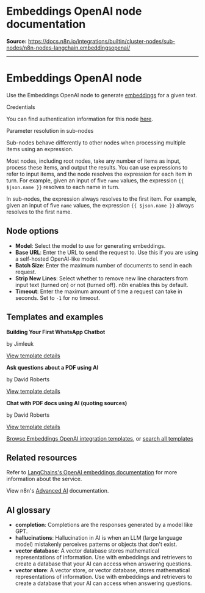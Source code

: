 # Embeddings OpenAI node documentation

**Source:** https://docs.n8n.io/integrations/builtin/cluster-nodes/sub-nodes/n8n-nodes-langchain.embeddingsopenai/

---

# Embeddings OpenAI node

Use the Embeddings OpenAI node to generate [embeddings](../../../../../glossary/#ai-embedding) for a given text.

Credentials

You can find authentication information for this node [here](../../../credentials/openai/).

Parameter resolution in sub-nodes

Sub-nodes behave differently to other nodes when processing multiple items using an expression.

Most nodes, including root nodes, take any number of items as input, process these items, and output the results. You can use expressions to refer to input items, and the node resolves the expression for each item in turn. For example, given an input of five `name` values, the expression `{{ $json.name }}` resolves to each name in turn.

In sub-nodes, the expression always resolves to the first item. For example, given an input of five `name` values, the expression `{{ $json.name }}` always resolves to the first name.

## Node options

- **Model**: Select the model to use for generating embeddings.
- **Base URL**: Enter the URL to send the request to. Use this if you are using a self-hosted OpenAI-like model.
- **Batch Size**: Enter the maximum number of documents to send in each request.
- **Strip New Lines**: Select whether to remove new line characters from input text (turned on) or not (turned off). n8n enables this by default.
- **Timeout**: Enter the maximum amount of time a request can take in seconds. Set to `-1` for no timeout.

## Templates and examples

**Building Your First WhatsApp Chatbot**

by Jimleuk

[View template details](https://n8n.io/workflows/2465-building-your-first-whatsapp-chatbot/)

**Ask questions about a PDF using AI**

by David Roberts

[View template details](https://n8n.io/workflows/1960-ask-questions-about-a-pdf-using-ai/)

**Chat with PDF docs using AI (quoting sources)**

by David Roberts

[View template details](https://n8n.io/workflows/2165-chat-with-pdf-docs-using-ai-quoting-sources/)

[Browse Embeddings OpenAI integration templates](https://n8n.io/integrations/embeddings-openai/), or [search all templates](https://n8n.io/workflows/)

## Related resources

Refer to [LangChains's OpenAI embeddings documentation](https://js.langchain.com/docs/integrations/text_embedding/openai/) for more information about the service.

View n8n's [Advanced AI](../../../../../advanced-ai/) documentation.

## AI glossary

- **completion**: Completions are the responses generated by a model like GPT.
- **hallucinations**: Hallucination in AI is when an LLM (large language model) mistakenly perceives patterns or objects that don't exist.
- **vector database**: A vector database stores mathematical representations of information. Use with embeddings and retrievers to create a database that your AI can access when answering questions.
- **vector store**: A vector store, or vector database, stores mathematical representations of information. Use with embeddings and retrievers to create a database that your AI can access when answering questions.
